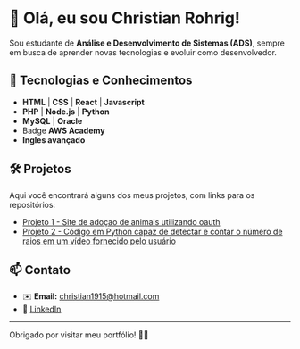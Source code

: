 # 👋 Olá, eu sou Christian Rohrig!

Sou estudante de **Análise e Desenvolvimento de Sistemas (ADS)**, sempre em busca de aprender novas tecnologias e evoluir como desenvolvedor.

## 🚀 Tecnologias e Conhecimentos

- **HTML** | **CSS** | **React** | **Javascript**
- **PHP** | **Node.js** | **Python**
- **MySQL** | **Oracle**
- Badge **AWS Academy**
- **Ingles avançado**

## 🛠️ Projetos

Aqui você encontrará alguns dos meus projetos, com links para os repositórios:

- [Projeto 1 - Site de adoçao de animais utilizando oauth]([https://github.com/seuusuario/projeto1](https://github.com/ChristianRohrig/Trabalho2Api.git))
- [Projeto 2 - Código em Python capaz de detectar e contar o número de raios em um vídeo fornecido pelo usuário](https://github.com/seuusuario/projeto2)

## 📫 Contato

- ✉️ **Email:** christian1915@hotmail.com
- 💼 [LinkedIn]([[https://www.linkedin.com/in/seuusuario](https://www.linkedin.com/in/christian-rohrig-417b52319/)](https://www.linkedin.com/in/christian-rohrig-417b52319/))

---

Obrigado por visitar meu portfólio! 🚀✨

